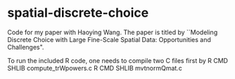 # spatial-discrete-choice
Code for my paper with Haoying Wang. The paper is titled by ``Modeling Discrete Choice with Large Fine-Scale Spatial Data: Opportunities and Challenges".

To run the included R code, one needs to compile two C files first by
R CMD SHLIB compute_trWpowers.c
R CMD SHLIB mvtnormQmat.c

